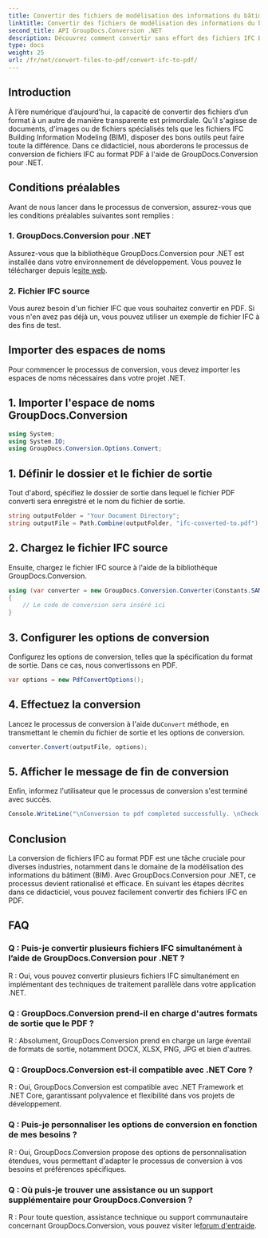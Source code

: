 ```yaml
---
title: Convertir des fichiers de modélisation des informations du bâtiment IFC en PDF
linktitle: Convertir des fichiers de modélisation des informations du bâtiment IFC en PDF
second_title: API GroupDocs.Conversion .NET
description: Découvrez comment convertir sans effort des fichiers IFC Building Information Modeling au format PDF à l'aide de GroupDocs.Conversion pour .NET.
type: docs
weight: 25
url: /fr/net/convert-files-to-pdf/convert-ifc-to-pdf/
---
```

## Introduction
À l’ère numérique d’aujourd’hui, la capacité de convertir des fichiers d’un format à un autre de manière transparente est primordiale. Qu'il s'agisse de documents, d'images ou de fichiers spécialisés tels que les fichiers IFC Building Information Modeling (BIM), disposer des bons outils peut faire toute la différence. Dans ce didacticiel, nous aborderons le processus de conversion de fichiers IFC au format PDF à l'aide de GroupDocs.Conversion pour .NET. 
## Conditions préalables
Avant de nous lancer dans le processus de conversion, assurez-vous que les conditions préalables suivantes sont remplies :
### 1. GroupDocs.Conversion pour .NET
 Assurez-vous que la bibliothèque GroupDocs.Conversion pour .NET est installée dans votre environnement de développement. Vous pouvez le télécharger depuis le[site web](https://releases.groupdocs.com/conversion/net/).
### 2. Fichier IFC source
Vous aurez besoin d'un fichier IFC que vous souhaitez convertir en PDF. Si vous n'en avez pas déjà un, vous pouvez utiliser un exemple de fichier IFC à des fins de test.

## Importer des espaces de noms
Pour commencer le processus de conversion, vous devez importer les espaces de noms nécessaires dans votre projet .NET. 
## 1. Importer l'espace de noms GroupDocs.Conversion
```csharp
using System;
using System.IO;
using GroupDocs.Conversion.Options.Convert;
```
## 1. Définir le dossier et le fichier de sortie
Tout d'abord, spécifiez le dossier de sortie dans lequel le fichier PDF converti sera enregistré et le nom du fichier de sortie.
```csharp
string outputFolder = "Your Document Directory";
string outputFile = Path.Combine(outputFolder, "ifc-converted-to.pdf");
```
## 2. Chargez le fichier IFC source
Ensuite, chargez le fichier IFC source à l'aide de la bibliothèque GroupDocs.Conversion.
```csharp
using (var converter = new GroupDocs.Conversion.Converter(Constants.SAMPLE_IFC))
{
    // Le code de conversion sera inséré ici
}
```
## 3. Configurer les options de conversion
Configurez les options de conversion, telles que la spécification du format de sortie. Dans ce cas, nous convertissons en PDF.
```csharp
var options = new PdfConvertOptions();
```
## 4. Effectuez la conversion
 Lancez le processus de conversion à l'aide du`Convert` méthode, en transmettant le chemin du fichier de sortie et les options de conversion.
```csharp
converter.Convert(outputFile, options);
```
## 5. Afficher le message de fin de conversion
Enfin, informez l'utilisateur que le processus de conversion s'est terminé avec succès.
```csharp
Console.WriteLine("\nConversion to pdf completed successfully. \nCheck output in {0}", outputFolder);
```

## Conclusion
La conversion de fichiers IFC au format PDF est une tâche cruciale pour diverses industries, notamment dans le domaine de la modélisation des informations du bâtiment (BIM). Avec GroupDocs.Conversion pour .NET, ce processus devient rationalisé et efficace. En suivant les étapes décrites dans ce didacticiel, vous pouvez facilement convertir des fichiers IFC en PDF.
## FAQ
### Q : Puis-je convertir plusieurs fichiers IFC simultanément à l’aide de GroupDocs.Conversion pour .NET ?
R : Oui, vous pouvez convertir plusieurs fichiers IFC simultanément en implémentant des techniques de traitement parallèle dans votre application .NET.
### Q : GroupDocs.Conversion prend-il en charge d'autres formats de sortie que le PDF ?
R : Absolument, GroupDocs.Conversion prend en charge un large éventail de formats de sortie, notamment DOCX, XLSX, PNG, JPG et bien d'autres.
### Q : GroupDocs.Conversion est-il compatible avec .NET Core ?
R : Oui, GroupDocs.Conversion est compatible avec .NET Framework et .NET Core, garantissant polyvalence et flexibilité dans vos projets de développement.
### Q : Puis-je personnaliser les options de conversion en fonction de mes besoins ?
R : Oui, GroupDocs.Conversion propose des options de personnalisation étendues, vous permettant d'adapter le processus de conversion à vos besoins et préférences spécifiques.
### Q : Où puis-je trouver une assistance ou un support supplémentaire pour GroupDocs.Conversion ?
R : Pour toute question, assistance technique ou support communautaire concernant GroupDocs.Conversion, vous pouvez visiter le[forum d'entraide](https://forum.groupdocs.com/c/conversion/11).